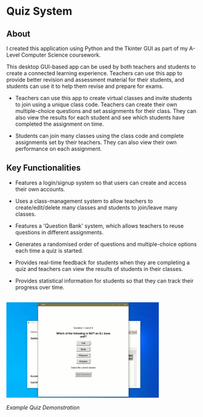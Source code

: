 # Quiz System

## About

I created this application using Python and the Tkinter GUI as part of my A-Level Computer Science coursework.

This desktop GUI-based app can be used by both teachers and students to create a connected learning experience. Teachers can use this app to provide better revision and assessment material for their students, and students can use it to help them revise and prepare for exams.

* Teachers can use this app to create virtual classes and invite students to join using a unique class code. Teachers can create their own multiple-choice questions and set assignments for their class. They can also view the results for each student and see which students have completed the assignment on time.

* Students can join many classes using the class code and complete assignments set by their teachers. They can also view their own performance on each assignment.

## Key Functionalities

* Features a login/signup system so that users can create and access their own accounts.

* Uses a class-management system to allow teachers to create/edit/delete many classes and students to join/leave many classes.

* Features a 'Question Bank' system, which allows teachers to reuse questions in different assignments.

* Generates a randomised order of questions and multiple-choice options each time a quiz is started.

* Provides real-time feedback for students when they are completing a quiz and teachers can view the results of students in their classes.

* Provides statistical information for students so that they can track their progress over time.

<br>
<img src='animation.gif' alt='Example Quiz Demonstration' width='400' />

_Example Quiz Demonstration_
